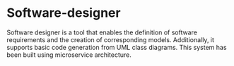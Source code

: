 # Software-designer
Software designer is a tool that enables the definition of software requirements and the creation of corresponding models. Additionally, it supports basic code generation from UML class diagrams. This system has been built using microservice architecture.
